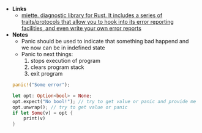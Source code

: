 - **Links**
	- [miette. diagnostic library for Rust. It includes a series of traits/protocols that allow you to hook into its error reporting facilities, and even write your own error reports](https://docs.rs/miette/latest/miette/)
- **Notes**
	- Panic should be used to indicate that something bad happend and we now can be in indefined state
	- Panic to next things:
		1. stops execution of program
		2.  clears program stack
		3. exit program
	```rust
	panic!("Some error"); 
	```
	```rust
	let opt: Option<bool> = None;
	opt.expect("No bool!"); // try to get value or panic and provide message
	opt.unwrap(); // try to get value or panic
	if let Some(v) = opt {
		print(v)
	}
	```